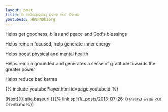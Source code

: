 ```yaml
---
layout: post
title: ଓଁ ଅଭିୟୋକ୍ତାୟ ନମାହ ୧୦୮ ଟିମଏସ
youtubeId: HbVPNDbzGrg
---
```

 
 
Helps get goodness, bliss and peace and God's blessings
 
Helps remain focused, help generate inner energy 
 
Helps boost physical and mental health 
 
Helps remain grounded and generates a sense of gratitude towards the greater power 
 
Helps reduce bad karma
 
 
 
 


{% include youtubePlayer.html id=page.youtubeId %}
 
[Next]({{ site.baseurl }}{% link  split1/_posts/2013-07-26-ଓଁ ନେଵାୟ ନମାହ ୧୦୮ ଟିମଏସ.md%})
 
